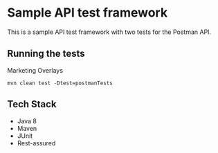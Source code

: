 # Sample API test framework
This is a sample API test framework with two tests for the Postman API.

## Running the tests
Marketing Overlays
```
mvn clean test -Dtest=postmanTests
```

## Tech Stack
* Java 8
* Maven
* JUnit
* Rest-assured

